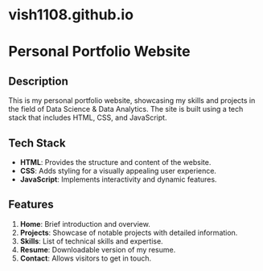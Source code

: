 # vish1108.github.io
# Personal Portfolio Website

## Description
This is my personal portfolio website, showcasing my skills and projects in the field of Data Science & Data Analytics. The site is built using a tech stack that includes HTML, CSS, and JavaScript.

## Tech Stack

- **HTML**: Provides the structure and content of the website.
- **CSS**: Adds styling for a visually appealing user experience.
- **JavaScript**: Implements interactivity and dynamic features.

## Features

1. **Home**: Brief introduction and overview.
2. **Projects**: Showcase of notable projects with detailed information.
3. **Skills**: List of technical skills and expertise.
4. **Resume**: Downloadable version of my resume.
5. **Contact**: Allows visitors to get in touch.
